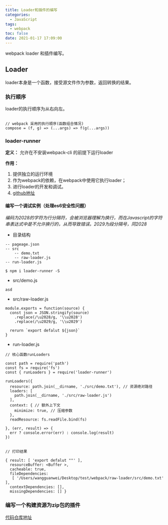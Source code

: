 ```yaml
---
title: Loader和插件的编写
categories:
  - JavaScript
tags:
  - webpack
toc: false
date: 2021-01-17 17:09:00
---
```


webpack loader 和插件编写。
<!--more-->

## Loader
loader本身是一个函数，接受源文件作为参数，返回转换的结果。

### 执行顺序
loader的执行顺序为从右向左。


```

// webpack 采用的执行顺序(函数组合情况)
compose = (f, g) => (...args) => f(g(...args))

```
### loader-runner
**定义：** 允许在不安装webpack-cli 的前提下运行loader

**作用：** 
1.  提供独立的运行环境
2.  作为webpack的依赖，在webpack中使用它执行loader；
3.  进行loader的开发和调试。
4. [github地址](https://github.com/webpack/loader-runner)

#### 编写一个调试实例（处理es6安全性问题）

*编码为2028的字符为行分隔符，会被浏览器理解为换行，而在Javascript的字符串表达式中是不允许换行的，从而导致错误。2029为段分隔号，同2028*

- 目录结构

```
-- pageage.json
-- src
	-- demo.txt
	-- raw-loader.js
-- run-loader.js

$ npm i loader-runner -S

```

- src/demo.js



```
asd
```
- src/raw-loader.js

```
module.exports = function(source) {
  const json = JSON.stringify(source)
    .replace(/\u2028/g, '\\u2028')
    .replace(/\u2029/g, '\\u2029')

  rerurn `export defalut ${json}`
}
```

- run-loader.js

```
// 核心函数runLoaders

const path = require('path')
const fs = require('fs')
const { runLoaders } = require('loader-runner')

runLoaders({
  resource: path.join(__dirname, './src/demo.txt'), // 资源绝对路径
  loaders: [
    path.join(__dirname, './src/raw-loader.js')
  ],
  context: { // 额外上下文
    minimize: true, // 压缩参数
  },
  readResource: fs.readFile.bind(fs)

}, (err, result) => {
  err ? console.error(err) : console.log(result)
})


// 打印结果

{ result: [ 'export defalut ""' ],
  resourceBuffer: <Buffer >,
  cacheable: true,
  fileDependencies:
   [ '/Users/wangguanwei/Desktop/test/webpack/raw-loader/src/demo.txt' ],
  contextDependencies: [],
  missingDependencies: [] }
```

### 编写一个构建资源为zip包的插件
[代码仓库地址](https://github.com/Cinaiet/zip-loader)